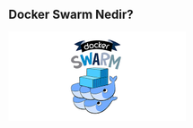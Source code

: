 ## Docker Swarm Nedir?


![](https://github.com/mrtyildiz/Blog-Post/blob/main/Docker/img/Docker_Swarm.png?raw=true)
